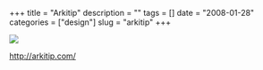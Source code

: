 +++
title = "Arkitip"
description = ""
tags = []
date = "2008-01-28"
categories = ["design"]
slug = "arkitip"
+++


 

  <div id="screens-thumbs" class="clearfix">
    <div class="txt-center" id="design-submission"><a href="http://arkitip.com/"><img id='bluga-thumbnail-1053' class='bluga-thumbnail large' src='/media/bluga/
wt47f281d995efe_0.jpg'/></a></div>  
  </div>   
<p><a href="http://arkitip.com/">http://arkitip.com/</a></p>




